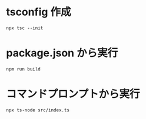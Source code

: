 # tsconfig 作成

```
npx tsc --init
```

# package.json から実行

```
npm run build
```

# コマンドプロンプトから実行

```
npx ts-node src/index.ts
```
